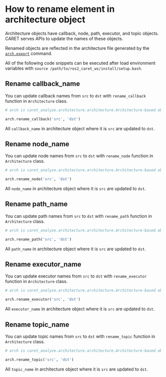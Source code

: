 # How to rename element in architecture object

Architecture objects have callback, node, path, executor, and topic objects.  
CARET serves APIs to update the names of these objects.

Renamed objects are reflected in the architecture file generated by the [`arch.export`](./load_and_save.md#save) command.

All of the following code snippets can be executed after load environment variables with `source /path/to/ros2_caret_ws/install/setup.bash`.

## Rename callback_name

You can update callback names from `src` to `dst` with `rename_callback` function in `Architecture` class.

```python
# arch is caret_analyze.architecture.architecture.Architecture-based object

arch.rename_callback('src', 'dst')
```

All `callback_name` in architecture object where it is `src` are updated to `dst`.

## Rename node_name

You can update node names from `src` to `dst` with `rename_node` function in `Architecture` class.

```python
# arch is caret_analyze.architecture.architecture.Architecture-based object

arch.rename_node('src', 'dst')
```

All `node_name` in architecture object where it is `src` are updated to `dst`.

## Rename path_name

You can update path names from `src` to `dst` with `rename_path` function in `Architecture` class.

```python
# arch is caret_analyze.architecture.architecture.Architecture-based object

arch.rename_path('src', 'dst')
```

All `path_name` in architecture object where it is `src` are updated to `dst`.

## Rename executor_name

You can update executor names from `src` to `dst` with `rename_executor` function in `Architecture` class.

```python
# arch is caret_analyze.architecture.architecture.Architecture-based object

arch.rename_executor('src', 'dst')
```

All `executor_name` in architecture object where it is `src` are updated to `dst`.

## Rename topic_name

You can update topic names from `src` to `dst` with `rename_topic` function in `Architecture` class.

```python
# arch is caret_analyze.architecture.architecture.Architecture-based object

arch.rename_topic('src', 'dst')
```

All `topic_name` in architecture object where it is `src` are updated to `dst`.
